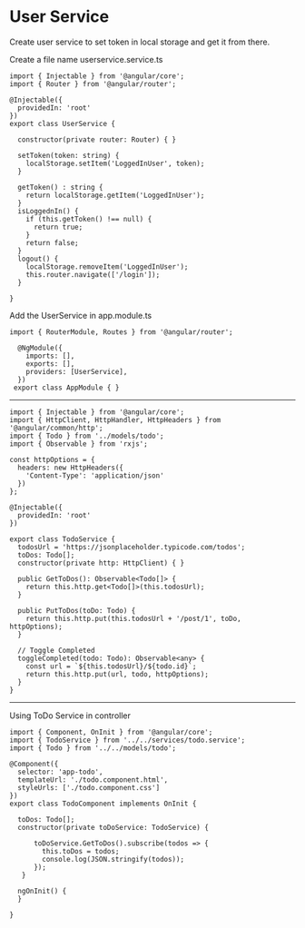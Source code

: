 # User Service
Create user service to set token in local storage and get it from there.

Create a file name userservice.service.ts

    import { Injectable } from '@angular/core';
    import { Router } from '@angular/router';

    @Injectable({
      providedIn: 'root'
    })
    export class UserService {

      constructor(private router: Router) { }

      setToken(token: string) {
        localStorage.setItem('LoggedInUser', token);
      }

      getToken() : string {
        return localStorage.getItem('LoggedInUser');
      }
      isLoggednIn() {
        if (this.getToken() !== null) {
          return true;
        }
        return false;
      }
      logout() {
        localStorage.removeItem('LoggedInUser');
        this.router.navigate(['/login']);
      }

    }


Add the UserService in app.module.ts

    import { RouterModule, Routes } from '@angular/router';

      @NgModule({
        imports: [],
        exports: [],
        providers: [UserService],
      })
     export class AppModule { }

---------------------------------------------------------------------------------------

    import { Injectable } from '@angular/core';
    import { HttpClient, HttpHandler, HttpHeaders } from '@angular/common/http';
    import { Todo } from '../models/todo';
    import { Observable } from 'rxjs';

    const httpOptions = {
      headers: new HttpHeaders({
        'Content-Type': 'application/json'
      })
    };

    @Injectable({
      providedIn: 'root'
    })

    export class TodoService {
      todosUrl = 'https://jsonplaceholder.typicode.com/todos';
      toDos: Todo[];
      constructor(private http: HttpClient) { }

      public GetToDos(): Observable<Todo[]> {
        return this.http.get<Todo[]>(this.todosUrl);
      }

      public PutToDos(toDo: Todo) {
        return this.http.put(this.todosUrl + '/post/1', toDo, httpOptions);
      }

      // Toggle Completed
      toggleCompleted(todo: Todo): Observable<any> {
        const url = `${this.todosUrl}/${todo.id}`;
        return this.http.put(url, todo, httpOptions);
      }
    }
-----------------------------------------------------------------------------
    
Using ToDo Service in controller


    import { Component, OnInit } from '@angular/core';
    import { TodoService } from '../../services/todo.service';
    import { Todo } from '../../models/todo';

    @Component({
      selector: 'app-todo',
      templateUrl: './todo.component.html',
      styleUrls: ['./todo.component.css']
    })
    export class TodoComponent implements OnInit {

      toDos: Todo[];
      constructor(private toDoService: TodoService) {

          toDoService.GetToDos().subscribe(todos => {
            this.toDos = todos;
            console.log(JSON.stringify(todos));
          });
       }

      ngOnInit() {
      }

    }


